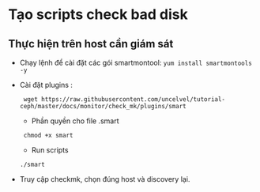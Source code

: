 # Tạo scripts check bad disk

## Thực hiện trên host cần giám sát

- Chạy lệnh để cài đặt các gói smartmontool:
`yum install smartmontools -y`

- Cài đặt plugins :

    `  wget https://raw.githubusercontent.com/uncelvel/tutorial-ceph/master/docs/monitor/check_mk/plugins/smart `

    - Phần quyền cho file .smart
    
    ` chmod +x smart`

    - Run scripts

    ` ./smart `

- Truy cập checkmk, chọn đúng host và discovery lại.